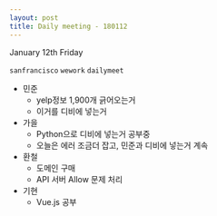 ```yaml
---
layout: post
title: Daily meeting - 180112
---
```


January 12th Friday

`sanfrancisco` `wework` `dailymeet`

* 민준
	* yelp정보 1,900개 긁어오는거
	* 이거를 디비에 넣는거
* 가을
	* Python으로 디비에 넣는거 공부중
	* 오늘은 에러 조금더 잡고, 민준과 디비에 넣는거 계속
* 환철
	* 도메인 구매
	* API 서버 Allow 문제 처리
* 기현
	* Vue.js 공부
